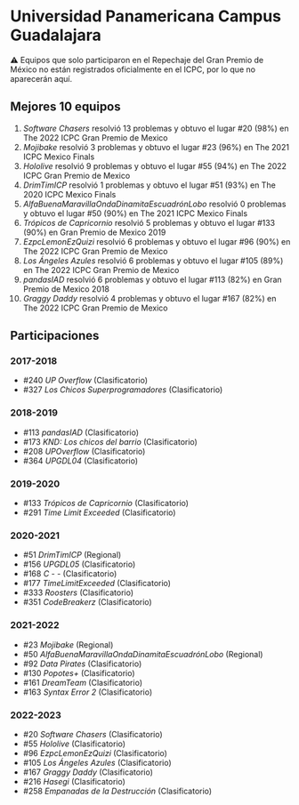 # Universidad Panamericana Campus Guadalajara

:warning: Equipos que solo participaron en el Repechaje del Gran Premio de México no están registrados oficialmente en el ICPC, por lo que no aparecerán aquí.

## Mejores 10 equipos

1. _Software Chasers_ resolvió 13 problemas y obtuvo el lugar #20 (98%) en The 2022 ICPC Gran Premio de Mexico
1. _Mojibake_ resolvió 3 problemas y obtuvo el lugar #23 (96%) en The 2021 ICPC Mexico Finals
1. _Hololive_ resolvió 9 problemas y obtuvo el lugar #55 (94%) en The 2022 ICPC Gran Premio de Mexico
1. _DrimTimICP_ resolvió 1 problemas y obtuvo el lugar #51 (93%) en The 2020 ICPC Mexico Finals
1. _AlfaBuenaMaravillaOndaDinamitaEscuadrónLobo_ resolvió 0 problemas y obtuvo el lugar #50 (90%) en The 2021 ICPC Mexico Finals
1. _Trópicos de Capricornio_ resolvió 5 problemas y obtuvo el lugar #133 (90%) en Gran Premio de Mexico 2019
1. _EzpcLemonEzQuizi_ resolvió 6 problemas y obtuvo el lugar #96 (90%) en The 2022 ICPC Gran Premio de Mexico
1. _Los Ángeles Azules_ resolvió 6 problemas y obtuvo el lugar #105 (89%) en The 2022 ICPC Gran Premio de Mexico
1. _pandasIAD_ resolvió 6 problemas y obtuvo el lugar #113 (82%) en Gran Premio de Mexico 2018
1. _Graggy Daddy_ resolvió 4 problemas y obtuvo el lugar #167 (82%) en The 2022 ICPC Gran Premio de Mexico

## Participaciones

### 2017-2018

- #240 _UP Overflow_ (Clasificatorio)
- #327 _Los Chicos Superprogramadores_ (Clasificatorio)

### 2018-2019

- #113 _pandasIAD_ (Clasificatorio)
- #173 _KND: Los chicos del barrio_ (Clasificatorio)
- #208 _UPOverflow_ (Clasificatorio)
- #364 _UPGDL04_ (Clasificatorio)

### 2019-2020

- #133 _Trópicos de Capricornio_ (Clasificatorio)
- #291 _Time Limit Exceeded_ (Clasificatorio)

### 2020-2021

- #51 _DrimTimICP_ (Regional)
- #156 _UPGDL05_ (Clasificatorio)
- #168 _C - -_ (Clasificatorio)
- #177 _TimeLimitExceeded_ (Clasificatorio)
- #333 _Roosters_ (Clasificatorio)
- #351 _CodeBreakerz_ (Clasificatorio)

### 2021-2022

- #23 _Mojibake_ (Regional)
- #50 _AlfaBuenaMaravillaOndaDinamitaEscuadrónLobo_ (Regional)
- #92 _Data Pirates_ (Clasificatorio)
- #130 _Popotes+_ (Clasificatorio)
- #161 _DreamTeam_ (Clasificatorio)
- #163 _Syntax Error 2_ (Clasificatorio)

### 2022-2023

- #20 _Software Chasers_ (Clasificatorio)
- #55 _Hololive_ (Clasificatorio)
- #96 _EzpcLemonEzQuizi_ (Clasificatorio)
- #105 _Los Ángeles Azules_ (Clasificatorio)
- #167 _Graggy Daddy_ (Clasificatorio)
- #216 _Hasegi_ (Clasificatorio)
- #258 _Empanadas de la Destrucción_ (Clasificatorio)



